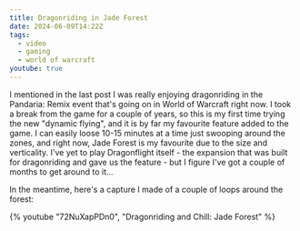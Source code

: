 ```yaml
---
title: Dragonriding in Jade Forest
date: 2024-06-09T14:22Z
tags:
  - video
  - gaming
  - world of warcraft
youtube: true
---
```


I mentioned in the last post I was really enjoying dragonriding in the Pandaria: Remix event that's going on in World of Warcraft right now. I took a break from the game for a couple of years, so this is my first time trying the new "dynamic flying", and it is by far my favourite feature added to the game. I can easily loose 10-15 minutes at a time just swooping around the zones, and right now, Jade Forest is my favourite due to the size and verticality. I've yet to play Dragonflight itself - the expansion that was built for dragonriding and gave us the feature - but I figure I've got a couple of months to get around to it…

In the meantime, here's a capture I made of a couple of loops around the forest:

{% youtube "72NuXapPDn0", "Dragonriding and Chill: Jade Forest" %}